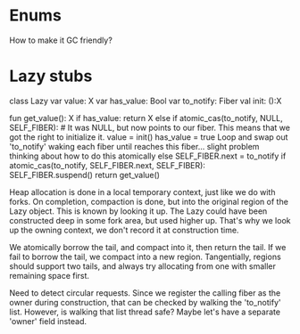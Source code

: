 
# Enums

How to make it GC friendly?

# Lazy stubs

class Lazy<X>
  var value: X
  var has_value: Bool
  var to_notify: Fiber
  val init: ():X

  fun get_value(): X
    if has_value:
      return X
    else if atomic_cas(to_notify, NULL, SELF_FIBER):
      # It was NULL, but now points to our fiber. This means that we got the right to initialize it.
      value = init()
      has_value = true
        Loop and swap out 'to_notify' waking each fiber until reaches this fiber...   slight problem thinking about how to do this atomically
    else
      SELF_FIBER.next = to_notify
      if atomic_cas(to_notify, SELF_FIBER.next, SELF_FIBER):
        SELF_FIBER.suspend()
      return get_value()

Heap allocation is done in a local temporary context, just like we do with forks.
On completion, compaction is done, but into the original region of the Lazy object. This is known by looking it up.
The Lazy could have been constructed deep in some fork area, but used higher up. That's why we look up the owning context, we don't record it at construction time.

We atomically borrow the tail, and compact into it, then return the tail.
If we fail to borrow the tail, we compact into a new region.
Tangentially, regions should support two tails, and always try allocating from one with smaller remaining space first.

Need to detect circular requests. Since we register the calling fiber as the owner during construction, that can be checked by walking the 'to_notify' list. However, is walking that list thread safe?
Maybe let's have a separate 'owner' field instead.


